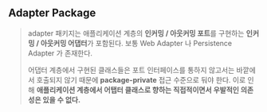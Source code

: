 ## Adapter Package

> adapter 패키지는 애플리케이션 계층의 **인커밍 / 아웃커밍 포트**를
> 구현하는 **인커밍 / 아웃커밍 어댑터**가 포함된다.
> 보통 Web Adapter 나 Persistence Adapter 가 존재한다.
>
> 어댑터 계층에서 구현된 클래스들은 포트 인터페이스를 통하지 않고서는
> 바깥에서 호출되지 않기 때문에 **package-private** 접근 수준으로 둬야 한다.
> 이로 인해 **애플리케이션 계층에서 어탭터 클래스로 향하는 직접적이면서
> 우발적인 의존성은 있을 수 없다.**